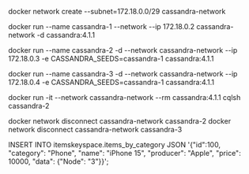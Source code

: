 docker network create --subnet=172.18.0.0/29 cassandra-network

docker run --name cassandra-1 --network --ip 172.18.0.2 cassandra-network -d cassandra:4.1.1

docker run --name cassandra-2 -d --network cassandra-network --ip 172.18.0.3 -e CASSANDRA_SEEDS=cassandra-1 cassandra:4.1.1

docker run --name cassandra-3 -d --network cassandra-network --ip 172.18.0.4 -e CASSANDRA_SEEDS=cassandra-1 cassandra:4.1.1

docker run -it --network cassandra-network --rm cassandra:4.1.1 cqlsh cassandra-2

docker network disconnect cassandra-network cassandra-2
docker network disconnect cassandra-network cassandra-3

INSERT INTO itemskeyspace.items_by_category JSON '{"id":100, "category": "Phone", "name": "iPhone 15", "producer": "Apple", "price": 10000, "data": {"Node": "3"}}';
